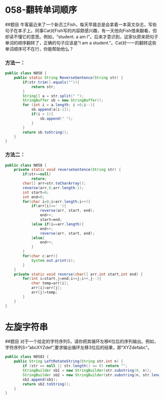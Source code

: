 # 058-翻转单词顺序

##题目
牛客最近来了一个新员工Fish，每天早晨总是会拿着一本英文杂志，写些句子在本子上。同事Cat对Fish写的内容颇感兴趣，有一天他向Fish借来翻看，但却读不懂它的意思。例如，“student. a am I”。后来才意识到，这家伙原来把句子单词的顺序翻转了，正确的句子应该是“I am a student.”。Cat对一一的翻转这些单词顺序可不在行，你能帮助他么？

### 方法一：
```Java
public class N058 {
    public static String ReverseSentence(String str) {
        if(str.trim().equals("")){
            return str;
        }
        String[] a = str.split(" ");
        StringBuffer sb = new StringBuffer();
        for (int i = a.length; i >0;i--){
            sb.append(a[i-1]);
            if(i > 1){
                sb.append(" ");
            }
        }
        return sb.toString();
    }
}
```

### 方法二：
```Java
public class N058 {
    private static void reverseSentence(String str) {
        if(str==null)
            return;
        char[] arr=str.toCharArray();
        reverse(arr,0,arr.length-1);
        int start=0;
        int end=0;
        for(char i=0;i<arr.length;i++){
            if(arr[i]==' '){
                reverse(arr, start, end);
                end++;
                start=end;
            }else if(i==arr.length){
                end++;
                reverse(arr, start, end);
            }else{
                end++;
            }
        }
        for(char c:arr){
            System.out.print(c);
        }
    }
    private static void reverse(char[] arr,int start,int end) {
        for(int i=start,j=end;i<=j;i++,j--){
            char temp=arr[i];
            arr[i]=arr[j];
            arr[j]=temp;
        }
    }
}
```

# 左旋字符串

##题目
对于一个给定的字符序列S，请你把其循环左移K位后的序列输出。例如，字符序列S=”abcXYZdef”,要求输出循环左移3位后的结果，即“XYZdefabc”。

````Java
public class N0582 {
    public String LeftRotateString(String str,int n) {
        if (str == null || str.length() == 0) return "";
        StringBuilder sb1 = new StringBuilder(str.substring(0, n));
        StringBuilder sb2 = new StringBuilder(str.substring(n, str.length()));
        sb2.append(sb1);
        return sb2.toString();
    }
}
````
